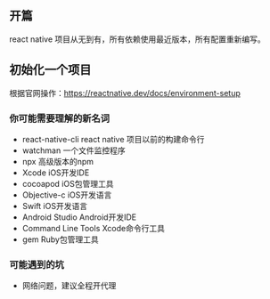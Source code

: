 ## 开篇
react native 项目从无到有，所有依赖使用最近版本，所有配置重新编写。
## 初始化一个项目
根据官网操作：https://reactnative.dev/docs/environment-setup
### 你可能需要理解的新名词
 - react-native-cli react native 项目以前的构建命令行
 - watchman 一个文件监控程序
 - npx 高级版本的npm
 - Xcode iOS开发IDE
 - cocoapod iOS包管理工具
 - Objective-c iOS开发语言
 - Swift iOS开发语言
 - Android Studio Android开发IDE
 - Command Line Tools Xcode命令行工具
 - gem Ruby包管理工具
### 可能遇到的坑
 - 网络问题，建议全程开代理